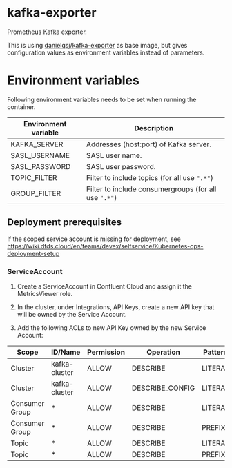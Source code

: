 # kafka-exporter
Prometheus Kafka exporter.

This is using [danielqsj/kafka-exporter](https://github.com/danielqsj/kafka_exporter) as base image, but gives configuration values as environment variables instead of parameters.

# Environment variables
Following environment variables needs to be set when running the container.

|Environment variable | Description                            |
|---------------------|----------------------------------------|
| KAFKA_SERVER        | Addresses (host:port) of Kafka server. |
| SASL_USERNAME       | SASL user name.                        |
| SASL_PASSWORD       | SASL user password.                    |
| TOPIC_FILTER        | Filter to include topics (for all use `".*"`) |
| GROUP_FILTER        | Filter to include consumergroups (for all use `".*"`) |


## Deployment prerequisites

If the scoped service account is missing for deployment, see https://wiki.dfds.cloud/en/teams/devex/selfservice/Kubernetes-ops-deployment-setup

### ServiceAccount

1. Create a ServiceAccount in Confluent Cloud and assign it the MetricsViewer role.

2. In the cluster, under Integrations, API Keys, create a new API key that will be owned by the Service Account.

3. Add the following ACLs to new API Key owned by the new Service Account:

|Scope | ID/Name |Permission | Operation | Pattern |
|------|---------|-----------|-----------|---------|
|Cluster | kafka-cluster | ALLOW | DESCRIBE |LITERAL|
|Cluster | kafka-cluster |ALLOW | DESCRIBE_CONFIG |LITERAL|
|Consumer Group | * | ALLOW | DESCRIBE |LITERAL|
|Consumer Group | * | ALLOW | DESCRIBE |PREFIX|
|Topic | * | ALLOW | DESCRIBE |LITERAL|
|Topic | * | ALLOW | DESCRIBE |PREFIX|


